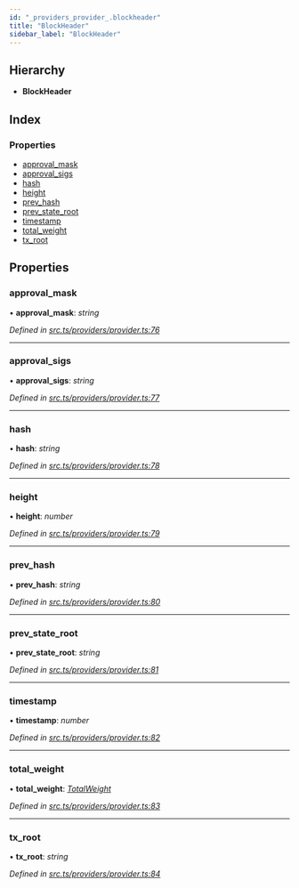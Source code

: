 ```yaml
---
id: "_providers_provider_.blockheader"
title: "BlockHeader"
sidebar_label: "BlockHeader"
---
```


## Hierarchy

* **BlockHeader**

## Index

### Properties

* [approval_mask](_providers_provider_.blockheader.md#approval_mask)
* [approval_sigs](_providers_provider_.blockheader.md#approval_sigs)
* [hash](_providers_provider_.blockheader.md#hash)
* [height](_providers_provider_.blockheader.md#height)
* [prev_hash](_providers_provider_.blockheader.md#prev_hash)
* [prev_state_root](_providers_provider_.blockheader.md#prev_state_root)
* [timestamp](_providers_provider_.blockheader.md#timestamp)
* [total_weight](_providers_provider_.blockheader.md#total_weight)
* [tx_root](_providers_provider_.blockheader.md#tx_root)

## Properties

###  approval_mask

• **approval_mask**: *string*

*Defined in [src.ts/providers/provider.ts:76](https://github.com/nearprotocol/nearlib/blob/a71bd4f/src.ts/providers/provider.ts#L76)*

___

###  approval_sigs

• **approval_sigs**: *string*

*Defined in [src.ts/providers/provider.ts:77](https://github.com/nearprotocol/nearlib/blob/a71bd4f/src.ts/providers/provider.ts#L77)*

___

###  hash

• **hash**: *string*

*Defined in [src.ts/providers/provider.ts:78](https://github.com/nearprotocol/nearlib/blob/a71bd4f/src.ts/providers/provider.ts#L78)*

___

###  height

• **height**: *number*

*Defined in [src.ts/providers/provider.ts:79](https://github.com/nearprotocol/nearlib/blob/a71bd4f/src.ts/providers/provider.ts#L79)*

___

###  prev_hash

• **prev_hash**: *string*

*Defined in [src.ts/providers/provider.ts:80](https://github.com/nearprotocol/nearlib/blob/a71bd4f/src.ts/providers/provider.ts#L80)*

___

###  prev_state_root

• **prev_state_root**: *string*

*Defined in [src.ts/providers/provider.ts:81](https://github.com/nearprotocol/nearlib/blob/a71bd4f/src.ts/providers/provider.ts#L81)*

___

###  timestamp

• **timestamp**: *number*

*Defined in [src.ts/providers/provider.ts:82](https://github.com/nearprotocol/nearlib/blob/a71bd4f/src.ts/providers/provider.ts#L82)*

___

###  total_weight

• **total_weight**: *[TotalWeight](_providers_provider_.totalweight.md)*

*Defined in [src.ts/providers/provider.ts:83](https://github.com/nearprotocol/nearlib/blob/a71bd4f/src.ts/providers/provider.ts#L83)*

___

###  tx_root

• **tx_root**: *string*

*Defined in [src.ts/providers/provider.ts:84](https://github.com/nearprotocol/nearlib/blob/a71bd4f/src.ts/providers/provider.ts#L84)*

